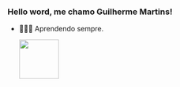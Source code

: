 ### Hello word, me chamo Guilherme Martins!


- 👨🏾‍💻 Aprendendo sempre.
  <div>
    <img height = "80rem" loading = "lazy" src="https://cdn.jsdelivr.net/gh/devicons/devicon@latest/icons/html5/html5-original.svg" />

  </div>

